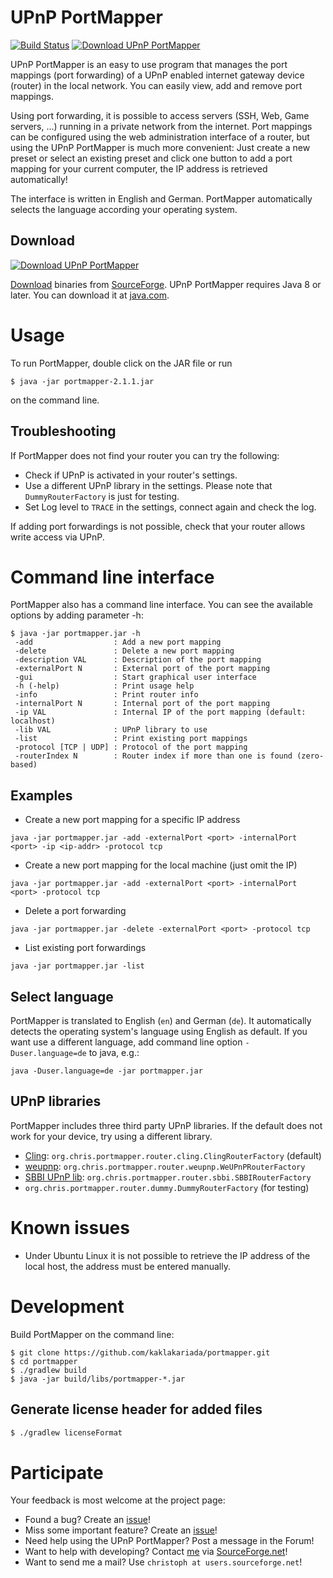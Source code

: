 UPnP PortMapper
===============

[![Build Status](https://travis-ci.org/kaklakariada/portmapper.svg?branch=master)](https://travis-ci.org/kaklakariada/portmapper)
[![Download UPnP PortMapper](https://img.shields.io/sourceforge/dw/upnp-portmapper.svg)](https://sourceforge.net/projects/upnp-portmapper/files/latest/download)

UPnP PortMapper is an easy to use program that manages the port mappings (port forwarding) of a UPnP enabled internet gateway device (router) in the local network. You can easily view, add and remove port mappings.

Using port forwarding, it is possible to access servers (SSH, Web, Game servers, ...) running in a private network from the internet. Port mappings can be configured using the web administration interface of a router, but using the UPnP PortMapper is much more convenient: Just create a new preset or select an existing preset and click one button to add a port mapping for your current computer, the IP address is retrieved automatically!

The interface is written in English and German. PortMapper automatically selects the language according your operating system.

Download
--------

[![Download UPnP PortMapper](https://a.fsdn.com/con/app/sf-download-button)](https://sourceforge.net/projects/upnp-portmapper/files/latest/download)

[Download](http://sourceforge.net/projects/upnp-portmapper/files/latest/download) binaries from [SourceForge](http://sourceforge.net/projects/upnp-portmapper/).
UPnP PortMapper requires Java 8 or later. You can download it at [java.com](http://java.com).

Usage
=====

To run PortMapper, double click on the JAR file or run

	$ java -jar portmapper-2.1.1.jar

on the command line.

Troubleshooting
---------------

If PortMapper does not find your router you can try the following:

- Check if UPnP is activated in your router's settings.
- Use a different UPnP library in the settings. Please note that `DummyRouterFactory` is just for testing.
- Set Log level to `TRACE` in the settings, connect again and check the log.

If adding port forwardings is not possible, check that your router allows write access via UPnP.

Command line interface
======================

PortMapper also has a command line interface. You can see the available options by adding parameter -h:

    $ java -jar portmapper.jar -h
     -add                  : Add a new port mapping
     -delete               : Delete a new port mapping
     -description VAL      : Description of the port mapping
     -externalPort N       : External port of the port mapping
     -gui                  : Start graphical user interface
     -h (-help)            : Print usage help
     -info                 : Print router info
     -internalPort N       : Internal port of the port mapping
     -ip VAL               : Internal IP of the port mapping (default: localhost)
     -lib VAL              : UPnP library to use
     -list                 : Print existing port mappings
     -protocol [TCP | UDP] : Protocol of the port mapping
     -routerIndex N        : Router index if more than one is found (zero-based)

Examples
--------
- Create a new port mapping for a specific IP address

`java -jar portmapper.jar -add -externalPort <port> -internalPort <port> -ip <ip-addr> -protocol tcp`

- Create a new port mapping for the local machine (just omit the IP)

`java -jar portmapper.jar -add -externalPort <port> -internalPort <port> -protocol tcp`

- Delete a port forwarding

`java -jar portmapper.jar -delete -externalPort <port> -protocol tcp`

- List existing port forwardings

`java -jar portmapper.jar -list`


Select language
---------------

PortMapper is translated to English (`en`) and German (`de`). It automatically detects the operating system's language using English as default. If you want use a different language, add command line option `-Duser.language=de` to java, e.g.:

    java -Duser.language=de -jar portmapper.jar

UPnP libraries
--------------

PortMapper includes three third party UPnP libraries. If the default does not work for your device, try using a different library.

- [Cling](http://4thline.org/projects/cling/): `org.chris.portmapper.router.cling.ClingRouterFactory` (default)
- [weupnp](https://github.com/bitletorg/weupnp): `org.chris.portmapper.router.weupnp.WeUPnPRouterFactory`
- [SBBI UPnP lib](https://sourceforge.net/projects/upnplibmobile/): `org.chris.portmapper.router.sbbi.SBBIRouterFactory`
- `org.chris.portmapper.router.dummy.DummyRouterFactory` (for testing)


Known issues
============

* Under Ubuntu Linux it is not possible to retrieve the IP address of the local host, the address must be entered manually.

Development
===========

Build PortMapper on the command line:

    $ git clone https://github.com/kaklakariada/portmapper.git
    $ cd portmapper
    $ ./gradlew build
    $ java -jar build/libs/portmapper-*.jar

Generate license header for added files
---------------------------------------

```bash
$ ./gradlew licenseFormat
```


Participate
===========

Your feedback is most welcome at the project page:

- Found a bug? Create an [issue](https://github.com/kaklakariada/portmapper/issues)!
- Miss some important feature? Create an [issue](https://github.com/kaklakariada/portmapper/issues)!
- Need help using the UPnP PortMapper? Post a message in the Forum!
- Want to help with developing? Contact [me](http://sourceforge.net/u/christoph/profile/) via [SourceForge.net](http://sourceforge.net/u/christoph/profile/send_message)!
- Want to send me a mail? Use `christoph at users.sourceforge.net`!

